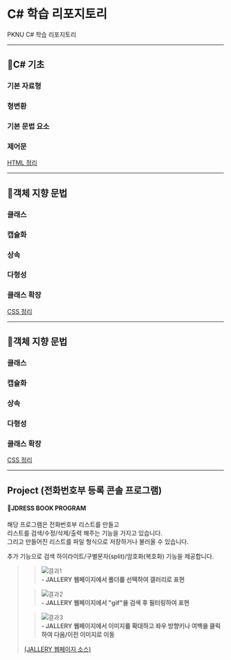 # C# 학습 리포지토리

PKNU C# 학습 리포지토리

------------------------
## 📕C# 기초

### 기본 자료형

### 형변환

### 기본 문법 요소

### 제어문

[HTML 정리](01_HTML)

------------------------
## 📙객체 지향 문법

### 클래스

### 캡슐화

### 상속

### 다형성

### 클래스 확장

[CSS 정리](02_CSS)

------------------------
## 📙객체 지향 문법

### 클래스

### 캡슐화

### 상속

### 다형성

### 클래스 확장

[CSS 정리](02_CSS)

------------------------
## Project (전화번호부 등록 콘솔 프로그램)

#### 📑JDRESS BOOK PROGRAM
해당 프로그램은 전화번호부 리스트를 만들고<br/>
리스트를 검색/수정/삭제/출력 해주는 기능을 가지고 있습니다.<br/>
그리고 만들어진 리스트를 파일 형식으로 저장하거나 불러올 수 있습니다.<br/>

추가 기능으로 검색 하이라이트/구별문자(split)/암호화(복호화) 기능을 제공합니다.

>>![결과1](ref_images/intro_page.png "전체 웹페이지")  
>>**- JALLERY 웹페이지에서 폴더를 선택하여 갤러리로 표현**
>     
>           
>     
>>![결과2](ref_images/search_page.png "웹페이지 검색")  
>>**- JALLERY 웹페이지에서 "gif"을 검색 후 필터링하여 표현**
>   
>   
>     
>>![결과3](ref_images/move_page.png "웹페이지 이동")  
>>**- JALLERY 웹페이지에서 이미지를 확대하고 좌우 방향키나 여백을 클릭하여 다음/이전 이미지로 이동**
>   
>         
>   
>[(JALLERY 웹페이지 소스)](04_PROJECT)

